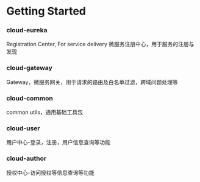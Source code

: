 # Getting Started

### cloud-eureka
Registration Center, For service delivery 微服务注册中心，用于服务的注册与发现

### cloud-gateway
Gateway，微服务网关，用于请求的路由及白名单过滤，跨域问题处理等

### cloud-common
common utils，通用基础工具包

### cloud-user
用户中心-登录，注册，用户信息查询等功能

### cloud-author
授权中心-访问授权等信息查询等功能
